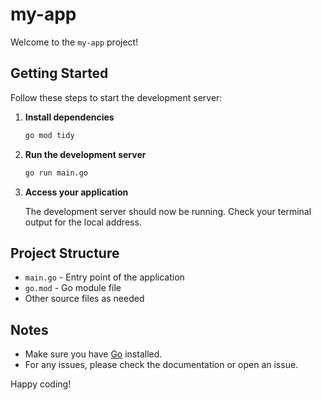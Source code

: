 # my-app

Welcome to the `my-app` project!

## Getting Started

Follow these steps to start the development server:

1. **Install dependencies**

   ```sh
   go mod tidy
   ```

2. **Run the development server**

   ```sh
   go run main.go
   ```

3. **Access your application**

   The development server should now be running. Check your terminal output for the local address.

## Project Structure

- `main.go` - Entry point of the application
- `go.mod` - Go module file
- Other source files as needed

## Notes

- Make sure you have [Go](https://golang.org/dl/) installed.
- For any issues, please check the documentation or open an issue.

Happy coding!




